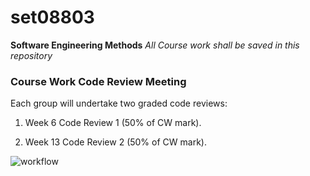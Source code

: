# set08803

**Software Engineering Methods**
*All Course work shall be saved in this repository*

### Course Work Code Review Meeting
Each group will undertake two graded code reviews:

1. Week 6 Code Review 1 (50% of CW mark).

2. Week 13 Code Review 2 (50% of CW mark).

![workflow](https://github.com/Witney-Nihi/sem/actions/workflows/main.yml/badge.svg)

